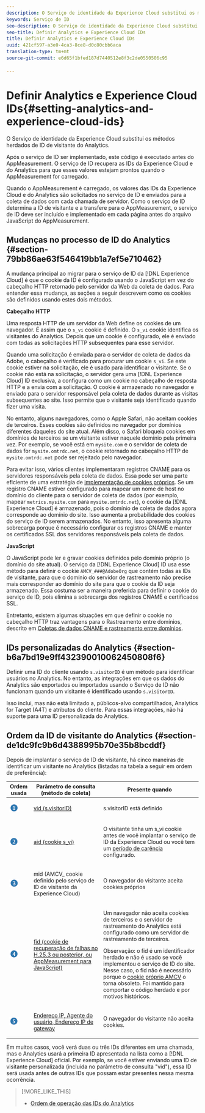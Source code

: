 ```yaml
---
description: O Serviço de identidade da Experience Cloud substitui os métodos herdados de ID de visitante do Analytics.
keywords: Serviço de ID
seo-description: O Serviço de identidade da Experience Cloud substitui os métodos herdados de ID de visitante do Analytics.
seo-title: Definir Analytics e Experience Cloud IDs
title: Definir Analytics e Experience Cloud IDs
uuid: 421cf597-a3e0-4ca3-8ce8-d0c80cbb6aca
translation-type: tm+mt
source-git-commit: e6d65f1bfed187d7440512e8f3c2de0550506c95

---
```



# Definir Analytics e Experience Cloud IDs{#setting-analytics-and-experience-cloud-ids}

O Serviço de identidade da Experience Cloud substitui os métodos herdados de ID de visitante do Analytics.

Após o serviço de ID ser implementado, este código é executado antes do AppMeasurement. O serviço de ID recupera as IDs da Experience Cloud e do Analytics para que esses valores estejam prontos quando o AppMeasurement for carregado.

Quando o AppMeasurement é carregado, os valores das IDs da Experience Cloud e do Analytics são solicitados no serviço de ID e enviados para a coleta de dados com cada chamada de servidor. Como o serviço de ID determina a ID de visitante e a transfere para o AppMeasurement, o serviço de ID deve ser incluído e implementado em cada página antes do arquivo JavaScript do AppMeasurement.

## Mudanças no processo de ID do Analytics {#section-79bb86ae63f546419bb1a7ef5e710462}

A mudança principal ao migrar para o serviço de ID da [!DNL Experience Cloud] é que o cookie da ID é configurado usando o JavaScript em vez do cabeçalho HTTP retornado pelo servidor da Web da coleta de dados. Para entender essa mudança, as seções a seguir descrevem como os cookies são definidos usando estes dois métodos.

**Cabeçalho HTTP**

Uma resposta HTTP de um servidor da Web define os cookies de um navegador. É assim que o `s_vi` cookie é definido. O `s_vi` cookie identifica os visitantes do Analytics. Depois que um cookie é configurado, ele é enviado com todas as solicitações HTTP subsequentes para esse servidor.

Quando uma solicitação é enviada para o servidor de coleta de dados da Adobe, o cabeçalho é verificado para procurar um cookie `s_vi`. Se este cookie estiver na solicitação, ele é usado para identificar o visitante. Se o cookie não está na solicitação, o servidor gera uma [!DNL Experience Cloud] ID exclusiva, a configura como um cookie no cabeçalho de resposta HTTP e a envia com a solicitação. O cookie é armazenado no navegador e enviado para o servidor responsável pela coleta de dados durante as visitas subsequentes ao site. Isso permite que o visitante seja identificado quando fizer uma visita.

No entanto, alguns navegadores, como o Apple Safari, não aceitam cookies de terceiros. Esses cookies são definidos no navegador por domínios diferentes daqueles do site atual. Além disso, o Safari bloqueia cookies em domínios de terceiros se um visitante estiver naquele domínio pela primeira vez. Por exemplo, se você está em `mysite.com` e o servidor de coleta de dados for `mysite.omtrdc.net`, o cookie retornado no cabeçalho HTTP de `mysite.omtrdc.net` pode ser rejeitado pelo navegador.

Para evitar isso, vários clientes implementaram registros CNAME para os servidores responsáveis pela coleta de dados. Essa pode ser uma parte eficiente de uma estratégia de [implementação de cookies próprios](https://marketing.adobe.com/resources/help/en_US/whitepapers/first_party_cookies/). Se um registro CNAME estiver configurado para mapear um nome de host no domínio do cliente para o servidor de coleta de dados (por exemplo, mapear `metrics.mysite.com` para `mysite.omtrdc.net`), o cookie da [!DNL Experience Cloud] é armazenado, pois o domínio de coleta de dados agora corresponde ao domínio do site. Isso aumenta a probabilidade dos cookies do serviço de ID serem armazenados. No entanto, isso apresenta alguma sobrecarga porque é necessário configurar os registros CNAME e manter os certificados SSL dos servidores responsáveis pela coleta de dados.

**JavaScript**

O JavaScript pode ler e gravar cookies definidos pelo domínio próprio (o domínio do site atual). O serviço da [!DNL Experience Cloud] ID usa esse método para definir o cookie `AMCV_###@AdobeOrg` que contém todas as IDs de visitante, para que o domínio do servidor de rastreamento não precise mais corresponder ao domínio do site para que o cookie da ID seja armazenado. Essa costuma ser a maneira preferida para definir o cookie do serviço de ID, pois elimina a sobrecarga dos registros CNAME e certificados SSL.

Entretanto, existem algumas situações em que definir o cookie no cabeçalho HTTP traz vantagens para o Rastreamento entre domínios, descrito em [Coletas de dados CNAME e rastreamento entre domínios](../../reference/analytics-reference/cname.md#concept-4df91f8a30ad4ec7a01eb943d579cc9d).

## IDs personalizadas do Analytics {#section-b6a7bd19e9ff432390010062450808f6}

Definir uma ID do cliente usando `s.visitorID` é um método para identificar usuários no Analytics. No entanto, as integrações em que os dados do Analytics são exportados ou importados usando o Serviço de ID não funcionam quando um visitante é identificado usando `s.visitorID`.

Isso inclui, mas não está limitado a, públicos-alvo compartilhados, Analytics for Target (A4T) e atributos do cliente. Para essas integrações, não há suporte para uma ID personalizada do Analytics.

## Ordem da ID de visitante do Analytics {#section-de1dc9fc9b6d4388995b70e35b8bcddf}

Depois de implantar o serviço de ID de visitante, há cinco maneiras de identificar um visitante no Analytics (listadas na tabela a seguir em ordem de preferência):

<table id="table_D267D36451F643D1BB68AF6FEAA6AD1A"> 
 <thead> 
  <tr> 
   <th colname="col1" class="entry"> Ordem usada </th> 
   <th colname="col2" class="entry"> Parâmetro de consulta (método de coleta) </th> 
   <th colname="col3" class="entry"> Presente quando </th> 
  </tr> 
 </thead>
 <tbody> 
  <tr> 
   <td colname="col1"> <p> <img id="image_9F3E58898A1B4F40BBDEF5ADE362E55C" src="assets/step1_icon.png" /> </p> </td> 
   <td colname="col2"> <p> <a href="https://marketing.adobe.com/resources/help/en_US/sc/implement/?f=visid_custom" format="http" scope="external"> vid (s.visitorID)</a> </p> </td> 
   <td colname="col3"> <p>s.visitorID está definido </p> </td> 
  </tr> 
  <tr> 
   <td colname="col1"> <p> <img id="image_77A06981672745B6AEA8BB4D55911CCA" src="assets/step2_icon.png" /> </p> </td> 
   <td colname="col2"> <p> <a href="https://marketing.adobe.com/resources/help/en_US/sc/implement/?f=visid_analytics" format="http" scope="external"> aid (cookie s_vi)</a> </p> </td> 
   <td colname="col3"> <p>O visitante tinha um s_vi cookie antes de você implantar o serviço de ID da <span class="keyword">Experience Cloud</span> ou você tem um <a href="../../reference/analytics-reference/grace-period.md" format="dita" scope="local"> período de carência</a> configurado. </p> </td> 
  </tr> 
  <tr> 
   <td colname="col1"> <p> <img id="image_0A950B1A6B004387AFEE8EED882739CB" src="assets/step3_icon.png" /> </p> </td> 
   <td colname="col2"> <p>mid (AMCV_ cookie definido pelo serviço de ID de visitante da Experience Cloud) </p> </td> 
   <td colname="col3"> <p>O navegador do visitante aceita cookies próprios </p> </td> 
  </tr> 
  <tr> 
   <td colname="col1"> <p> <img id="image_6F0ED8FE3EF846CA8E6ECCC3C0070D85" src="assets/step4_icon.png" /> </p> </td> 
   <td colname="col2"> <p> <a href="https://marketing.adobe.com/resources/help/en_US/sc/implement/?f=visid_fallback" format="http" scope="external"> fid (cookie de recuperação de falhas no H.25.3 ou posterior, ou AppMeasurement para JavaScript)</a> </p> </td> 
   <td colname="col3"> <p>Um navegador não aceita cookies de terceiros e o servidor de rastreamento do Analytics está configurado como um servidor de rastreamento de terceiros. </p> <p> <p>Observação: o <span class="codeph">fid</span> é um identificador herdado e não é usado se você implementou o serviço de ID do site. Nesse caso, o <span class="codeph"> fid</span> não é necessário porque o <a href="../../introduction/cookies.md" format="dita" scope="local">cookie próprio AMCV</a> o torna obsoleto. Foi mantido para comportar o código herdado e por motivos históricos. </p> </p> </td> 
  </tr> 
  <tr> 
   <td colname="col1"> <p> <img id="image_23D8C0EB69EC4084BC237B5B98C036F4" src="assets/step5_icon.png" /> </p> </td> 
   <td colname="col2"> <p> <a href="https://marketing.adobe.com/resources/help/en_US/sc/implement/?f=visid_fallback" format="http" scope="external"> Endereço IP, Agente do usuário, Endereço IP de gateway</a> </p> </td> 
   <td colname="col3"> <p>O navegador do visitante não aceita cookies. </p> </td> 
  </tr> 
 </tbody> 
</table>

Em muitos casos, você verá duas ou três IDs diferentes em uma chamada, mas o Analytics usará a primeira ID apresentada na lista como a [!DNL Experience Cloud] oficial. Por exemplo, se você estiver enviando uma ID de visitante personalizada (incluída no parâmetro de consulta "vid"), essa ID será usada antes de outras IDs que possam estar presentes nessa mesma ocorrência.

>[!MORE_LIKE_THIS]
>
>* [Ordem de operação das IDs do Analytics](../../reference/analytics-reference/analytics-order-of-operations.md#concept-b92935b4fff545adb4773f3728bc15ef)

